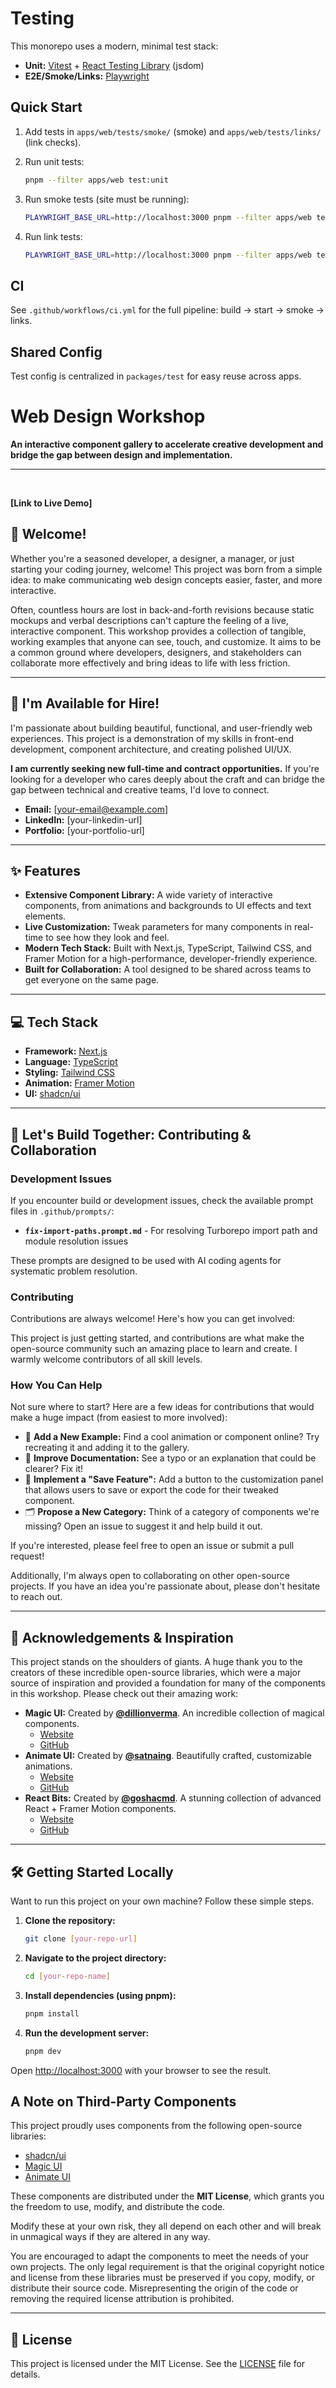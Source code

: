 # Testing

This monorepo uses a modern, minimal test stack:

- **Unit:** [Vitest](https://vitest.dev/) + [React Testing Library](https://testing-library.com/docs/react-testing-library/intro/) (jsdom)
- **E2E/Smoke/Links:** [Playwright](https://playwright.dev/)

## Quick Start

1. Add tests in `apps/web/tests/smoke/` (smoke) and `apps/web/tests/links/` (link checks).
2. Run unit tests:

    ```bash
    pnpm --filter apps/web test:unit
    ```

3. Run smoke tests (site must be running):

    ```bash
    PLAYWRIGHT_BASE_URL=http://localhost:3000 pnpm --filter apps/web test:smoke
    ```

4. Run link tests:

    ```bash
    PLAYWRIGHT_BASE_URL=http://localhost:3000 pnpm --filter apps/web test:links
    ```

## CI

See `.github/workflows/ci.yml` for the full pipeline: build → start → smoke → links.

## Shared Config

Test config is centralized in `packages/test` for easy reuse across apps.
# Web Design Workshop

**An interactive component gallery to accelerate creative development and bridge the gap between design and implementation.**

---

<br/>

**[Link to Live Demo]** <br/>

## 👋 Welcome!

Whether you're a seasoned developer, a designer, a manager, or just starting your coding journey, welcome! This project was born from a simple idea: to make communicating web design concepts easier, faster, and more interactive.

Often, countless hours are lost in back-and-forth revisions because static mockups and verbal descriptions can't capture the feeling of a live, interactive component. This workshop provides a collection of tangible, working examples that anyone can see, touch, and customize. It aims to be a common ground where developers, designers, and stakeholders can collaborate more effectively and bring ideas to life with less friction.

---

## 🚀 I'm Available for Hire!

I'm passionate about building beautiful, functional, and user-friendly web experiences. This project is a demonstration of my skills in front-end development, component architecture, and creating polished UI/UX.

**I am currently seeking new full-time and contract opportunities.** If you're looking for a developer who cares deeply about the craft and can bridge the gap between technical and creative teams, I'd love to connect.

-   **Email:** [your-email@example.com]
-   **LinkedIn:** [your-linkedin-url]
-   **Portfolio:** [your-portfolio-url]

---

## ✨ Features

-   **Extensive Component Library:** A wide variety of interactive components, from animations and backgrounds to UI effects and text elements.
-   **Live Customization:** Tweak parameters for many components in real-time to see how they look and feel.
-   **Modern Tech Stack:** Built with Next.js, TypeScript, Tailwind CSS, and Framer Motion for a high-performance, developer-friendly experience.
-   **Built for Collaboration:** A tool designed to be shared across teams to get everyone on the same page.

---

## 💻 Tech Stack

-   **Framework:** [Next.js](https://nextjs.org/)
-   **Language:** [TypeScript](https://www.typescriptlang.org/)
-   **Styling:** [Tailwind CSS](https://tailwindcss.com/)
-   **Animation:** [Framer Motion](https://www.framer.com/motion/)
-   **UI:** [shadcn/ui](https://ui.shadcn.com/)

---

## 🤝 Let's Build Together: Contributing & Collaboration

### Development Issues

If you encounter build or development issues, check the available prompt files in `.github/prompts/`:

- **`fix-import-paths.prompt.md`** - For resolving Turborepo import path and module resolution issues

These prompts are designed to be used with AI coding agents for systematic problem resolution.

### Contributing

Contributions are always welcome! Here's how you can get involved:

This project is just getting started, and contributions are what make the open-source community such an amazing place to learn and create. I warmly welcome contributors of all skill levels.

### How You Can Help

Not sure where to start? Here are a few ideas for contributions that would make a huge impact (from easiest to more involved):

-   🎨 **Add a New Example:** Find a cool animation or component online? Try recreating it and adding it to the gallery.
-   📝 **Improve Documentation:** See a typo or an explanation that could be clearer? Fix it!
-   💾 **Implement a "Save Feature":** Add a button to the customization panel that allows users to save or export the code for their tweaked component.
-   🗂️ **Propose a New Category:** Think of a category of components we're missing? Open an issue to suggest it and help build it out.

If you're interested, please feel free to open an issue or submit a pull request!

Additionally, I'm always open to collaborating on other open-source projects. If you have an idea you're passionate about, please don't hesitate to reach out.

---

## 🙏 Acknowledgements & Inspiration

This project stands on the shoulders of giants. A huge thank you to the creators of these incredible open-source libraries, which were a major source of inspiration and provided a foundation for many of the components in this workshop. Please check out their amazing work:

-   **Magic UI:** Created by **[@dillionverma](https://twitter.com/dillionverma)**. An incredible collection of magical components.
    -   [Website](https://magicui.design/)
    -   [GitHub](https://github.com/magicui/magicui)
-   **Animate UI:** Created by **[@satnaing](https://twitter.com/satnaing)**. Beautifully crafted, customizable animations.
    -   [Website](https://animate-ui.vercel.app/)
    -   [GitHub](https://github.com/satnaing/animate-ui)
-   **React Bits:** Created by **[@goshacmd](https://twitter.com/goshacmd)**. A stunning collection of advanced React + Framer Motion components.
    -   [Website](https://react-bits.com/)
    -   [GitHub](https://github.com/goshacmd/react-bits)

---

## 🛠️ Getting Started Locally

Want to run this project on your own machine? Follow these simple steps.

1.  **Clone the repository:**
    ```bash
    git clone [your-repo-url]
    ```
2.  **Navigate to the project directory:**
    ```bash
    cd [your-repo-name]
    ```
3.  **Install dependencies (using pnpm):**
    ```bash
    pnpm install
    ```
4.  **Run the development server:**
    ```bash
    pnpm dev
    ```

Open [http://localhost:3000](http://localhost:3000) with your browser to see the result.

## A Note on Third-Party Components

This project proudly uses components from the following open-source libraries:

-   [shadcn/ui](https://ui.shadcn.com/)
-   [Magic UI](https://magicui.design/)
-   [Animate UI](https://animate-ui.vercel.app/)

These components are distributed under the **MIT License**, which grants you the freedom to use, modify, and distribute the code.

Modify these at your own risk, they all depend on each other and will break in unmagical ways if they are altered in any way.

You are encouraged to adapt the components to meet the needs of your own projects. The only legal requirement is that the original copyright notice and license from these libraries must be preserved if you copy, modify, or distribute their source code. Misrepresenting the origin of the code or removing the required license attribution is prohibited.

---

## 📜 License

This project is licensed under the MIT License. See the [LICENSE](LICENSE) file for details.
